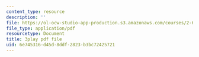 ```yaml
---
content_type: resource
description: ''
file: https://ol-ocw-studio-app-production.s3.amazonaws.com/courses/2-627-fundamentals-of-photovoltaics-fall-2013/6e745316d45d8ddf2823b3bc72425721_yHzpj_MDOdk.pdf
file_type: application/pdf
resourcetype: Document
title: 3play pdf file
uid: 6e745316-d45d-8ddf-2823-b3bc72425721
---
```

